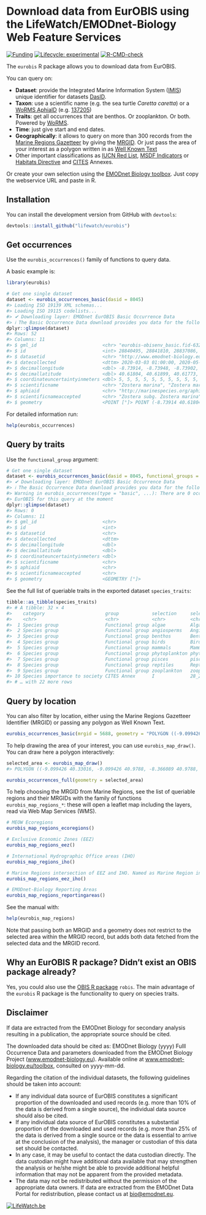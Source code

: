 
<!-- README.md is generated from README.Rmd. Please edit that file -->

# Download data from EurOBIS using the LifeWatch/EMODnet-Biology Web Feature Services

<!-- badges: start -->

[![Funding](https://img.shields.io/static/v1?label=powered+by&message=lifewatch.be&labelColor=1a4e8a&color=f15922)](http://lifewatch.be)
[![Lifecycle:
experimental](https://img.shields.io/badge/lifecycle-experimental-orange.svg)](https://lifecycle.r-lib.org/articles/stages.html#experimental)
[![R-CMD-check](https://github.com/lifewatch/eurobis/actions/workflows/R-CMD-check.yaml/badge.svg)](https://github.com/lifewatch/eurobis/actions/workflows/R-CMD-check.yaml)
<!-- badges: end -->

The `eurobis` R package allows you to download data from EurOBIS.

You can query on:

-   **Dataset**: provide the Integrated Marine Information System
    ([IMIS](https://www.vliz.be/en/integrated-marine-information-system))
    unique identifier for datasets
    [DasID](https://www.vliz.be/imis?page=webservices).
-   **Taxon**: use a scientific name (e.g. the sea turtle *Caretta
    caretta*) or a [WoRMS
    AphiaID](https://www.marinespecies.org/about.php#what_is_aphia)
    (e.g. [137205](https://www.marinespecies.org/aphia.php?p=taxdetails&id=137205))
-   **Traits**: get all occurrences that are benthos. Or zooplankton. Or
    both. Powered by [WoRMS](https://www.marinespecies.org/).
-   **Time**: just give start and end dates.
-   **Geographically**: it allows to query on more than 300 records from
    the [Marine Regions
    Gazetteer](https://marineregions.org/gazetteer.php) by giving the
    [MRGID](https://marineregions.org/mrgid.php). Or just pass the area
    of your interest as a polygon written in as [Well Known
    Text](https://en.wikipedia.org/wiki/Well-known_text_representation_of_geometry)
-   Other important classifications as [IUCN Red
    List](https://www.iucnredlist.org/en), [MSDF
    Indicators](https://msfd.eu/knowseas/guidelines/3-INDICATORS-Guideline.pdf)
    or [Habitats
    Directive](https://ec.europa.eu/environment/nature/conservation/species/habitats_dir_en.htm)
    and [CITES](https://cites.org/eng/app/index.php) Annexes.

Or create your own selection using the [EMODnet Biology
toolbox](http://www.emodnet-biology.eu/toolbox). Just copy the
webservice URL and paste in R.

## Installation

You can install the development version from GitHub with `devtools`:

``` r
devtools::install_github("lifewatch/eurobis")
```

## Get occurrences

Use the `eurobis_occurrences()` family of functions to query data.

A basic example is:

``` r
library(eurobis)

# Get one single dataset
dataset <- eurobis_occurrences_basic(dasid = 8045)
#> Loading ISO 19139 XML schemas...
#> Loading ISO 19115 codelists...
#> ✔ Downloading layer: EMODnet EurOBIS Basic Occurrence Data
#> ℹ The Basic Occurrence Data download provides you data for the following 8 essential terms: datasetid, datecollected, decimallongitude, decimallatitude, coordinateuncertaintyinmeters, scientificname, aphiaid, scientificnameaccepted. For more information, please consult: https://www.emodnet-biology.eu/emodnet-data-format.
dplyr::glimpse(dataset)
#> Rows: 52
#> Columns: 11
#> $ gml_id                        <chr> "eurobis-obisenv_basic.fid-632d47d4_1860…
#> $ id                            <int> 28840495, 28841810, 28837086, 28866685, …
#> $ datasetid                     <chr> "http://www.emodnet-biology.eu/data-cata…
#> $ datecollected                 <dttm> 2020-03-03 01:00:00, 2020-05-05 02:00:0…
#> $ decimallongitude              <dbl> -8.73914, -8.73948, -8.73902, -8.73948, …
#> $ decimallatitude               <dbl> 40.61804, 40.61899, 40.61773, 40.61899, …
#> $ coordinateuncertaintyinmeters <dbl> 5, 5, 5, 5, 5, 5, 5, 5, 5, 5, 5, 5, 5, 5…
#> $ scientificname                <chr> "Zostera marina", "Zostera marina", "Zos…
#> $ aphiaid                       <chr> "http://marinespecies.org/aphia.php?p=ta…
#> $ scientificnameaccepted        <chr> "Zostera subg. Zostera marina", "Zostera…
#> $ geometry                      <POINT [°]> POINT (-8.73914 40.61804), POINT (…
```

For detailed information run:

``` r
help(eurobis_occurrences)
```

## Query by traits

Use the `functional_group` argument:

``` r
# Get one single dataset
dataset <- eurobis_occurrences_basic(dasid = 8045, functional_groups = "angiosperms")
#> ✔ Downloading layer: EMODnet EurOBIS Basic Occurrence Data
#> ℹ The Basic Occurrence Data download provides you data for the following 8 essential terms: datasetid, datecollected, decimallongitude, decimallatitude, coordinateuncertaintyinmeters, scientificname, aphiaid, scientificnameaccepted. For more information, please consult: https://www.emodnet-biology.eu/emodnet-data-format.
#> Warning in eurobis_occurrences(type = "basic", ...): There are 0 occurrences in
#> EurOBIS for this query at the moment
dplyr::glimpse(dataset)
#> Rows: 0
#> Columns: 11
#> $ gml_id                        <chr> 
#> $ id                            <int> 
#> $ datasetid                     <chr> 
#> $ datecollected                 <dttm> 
#> $ decimallongitude              <dbl> 
#> $ decimallatitude               <dbl> 
#> $ coordinateuncertaintyinmeters <dbl> 
#> $ scientificname                <chr> 
#> $ aphiaid                       <chr> 
#> $ scientificnameaccepted        <chr> 
#> $ geometry                      <GEOMETRY [°]>
```

See the full list of queriable traits in the exported dataset
`species_traits`:

``` r
tibble::as_tibble(species_traits)
#> # A tibble: 32 × 4
#>    category                      group            selection     selectid     
#>    <chr>                         <chr>            <chr>         <chr>        
#>  1 Species group                 Functional group algae         Algae        
#>  2 Species group                 Functional group angiosperms   Angiosperms  
#>  3 Species group                 Functional group benthos       Benthos      
#>  4 Species group                 Functional group birds         Birds        
#>  5 Species group                 Functional group mammals       Mammals      
#>  6 Species group                 Functional group phytoplankton phytoplankton
#>  7 Species group                 Functional group pisces        pisces       
#>  8 Species group                 Functional group reptiles      Reptiles     
#>  9 Species group                 Functional group zooplankton   zooplankton  
#> 10 Species importance to society CITES Annex      I             28_280_0     
#> # … with 22 more rows
```

## Query by location

You can also filter by location, either using the Marine Regions
Gazetteer Identifier (MRGID) or passing any polygon as Well Known Text.

``` r
eurobis_occurrences_basic(mrgid = 5688, geometry = "POLYGON ((-9.099426 40.33016, -9.099426 40.9788, -8.366089 40.9788, -8.366089 40.33016, -9.099426 40.33016))")
```

To help drawing the area of your interest, you can use
`eurobis_map_draw()`. You can draw here a polygon interactively:

``` r
selected_area <- eurobis_map_draw()
#> POLYGON ((-9.099426 40.33016, -9.099426 40.9788, -8.366089 40.9788, -8.366089 40.33016, -9.099426 40.33016))

eurobis_occurrences_full(geometry = selected_area)
```

To help choosing the MRGID from Marine Regions, see the list of
queriable regions and their MRGIDs with the family of functions
`eurobis_map_regions_*`: these will open a leaflet map including the
layers, read via Web Map Services (WMS).

``` r
# MEOW Ecoregions
eurobis_map_regions_ecoregions()

# Exclusive Economic Zones (EEZ)
eurobis_map_regions_eez()

# International Hydrographic Office areas (IHO)
eurobis_map_regions_iho()

# Marine Regions intersection of EEZ and IHO. Named as Marine Region in eurobis_list_regions()
eurobis_map_regions_eez_iho()

# EMODnet-Biology Reporting Areas
eurobis_map_regions_reportingareas()
```

See the manual with:

``` r
help(eurobis_map_regions)
```

Note that passing both an MRGID and a geometry does not restrict to the
selected area within the MRGID record, but adds both data fetched from
the selected data and the MRGID record.

## Why an EurOBIS R package? Didn’t exist an OBIS package already?

Yes, you could also use the [OBIS R
package](https://github.com/iobis/robis) `robis`. The main advantage of
the `eurobis` R package is the functionality to query on species traits.

## Disclaimer

If data are extracted from the EMODnet Biology for secondary analysis
resulting in a publication, the appropriate source should be cited.

The downloaded data should be cited as: EMODnet Biology (yyyy) Fulll
Occurrence Data and parameters downloaded from the EMODnet Biology
Project (www.emodnet-biology.eu). Available online at
www.emodnet-biology.eu/toolbox, consulted on yyyy-mm-dd.

Regarding the citation of the individual datasets, the following
guidelines should be taken into account:

-   If any individual data source of EurOBIS constitutes a significant
    proportion of the downloaded and used records (e.g. more than 10% of
    the data is derived from a single source), the individual data
    source should also be cited.
-   If any individual data source of EurOBIS constitutes a substantial
    proportion of the downloaded and used records (e.g. more than 25% of
    the data is derived from a single source or the data is essential to
    arrive at the conclusion of the analysis), the manager or custodian
    of this data set should be contacted.
-   In any case, it may be useful to contact the data custodian
    directly. The data custodian might have additional data available
    that may strengthen the analysis or he/she might be able to provide
    additional helpful information that may not be apparent from the
    provided metadata.
-   The data may not be redistributed without the permission of the
    appropriate data owners. If data are extracted from the EMODnet Data
    Portal for redistribution, please contact us at <bio@emodnet.eu>.

[![LifeWatch.be](https://raw.githubusercontent.com/lifewatch/eurobis/master/fig/LifeWatch_banner_test.PNG)](http://www.lifewatch.be/)
